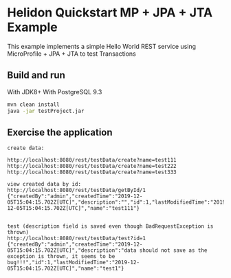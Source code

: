 # Helidon Quickstart MP + JPA + JTA Example

This example implements a simple Hello World REST service using MicroProfile + JPA + JTA to test Transactions

## Build and run

With JDK8+
With PostgreSQL 9.3

```bash
mvn clean install
java -jar testProject.jar
```

## Exercise the application

```
create data:

http://localhost:8080/rest/testData/create?name=test111
http://localhost:8080/rest/testData/create?name=test222
http://localhost:8080/rest/testData/create?name=test333

view created data by id:
http://localhost:8080/rest/testData/getById/1
{"createdBy":"admin","createdTime":"2019-12-05T15:04:15.702Z[UTC]","description":"","id":1,"lastModifiedTime":"2019-12-05T15:04:15.702Z[UTC]","name":"test111"}


test (description field is saved even though BadRequestException is thrown)
http://localhost:8080/rest/testData/test?id=1
{"createdBy":"admin","createdTime":"2019-12-05T15:04:15.702Z[UTC]","description":"data should not save as the exception is thrown, it seems to be bug!!!","id":1,"lastModifiedTime":"2019-12-05T15:04:15.702Z[UTC]","name":"test1"}

```
